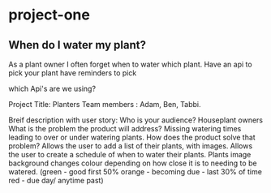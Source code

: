 # project-one
## When do I water my plant?


As a plant owner I often forget when to water which plant. 
Have an api to pick your plant
have reminders to pick 


which Api's are we using? 


Project Title:  Planters 
Team members :   Adam, Ben, Tabbi. 

Breif description with user story: 
    Who is your audience?   Houseplant owners 
    What is the problem the product will address?   Missing watering times leading to over or under watering plants. 
    How does the product solve that problem?   Allows the user to add a list of their plants, with images.  Allows the user to create a schedule of when to water their plants.  Plants image background changes colour depending on how close it is to needing to be watered. (green - good first 50%      orange - becoming due - last 30% of time    red - due day/ anytime past) 